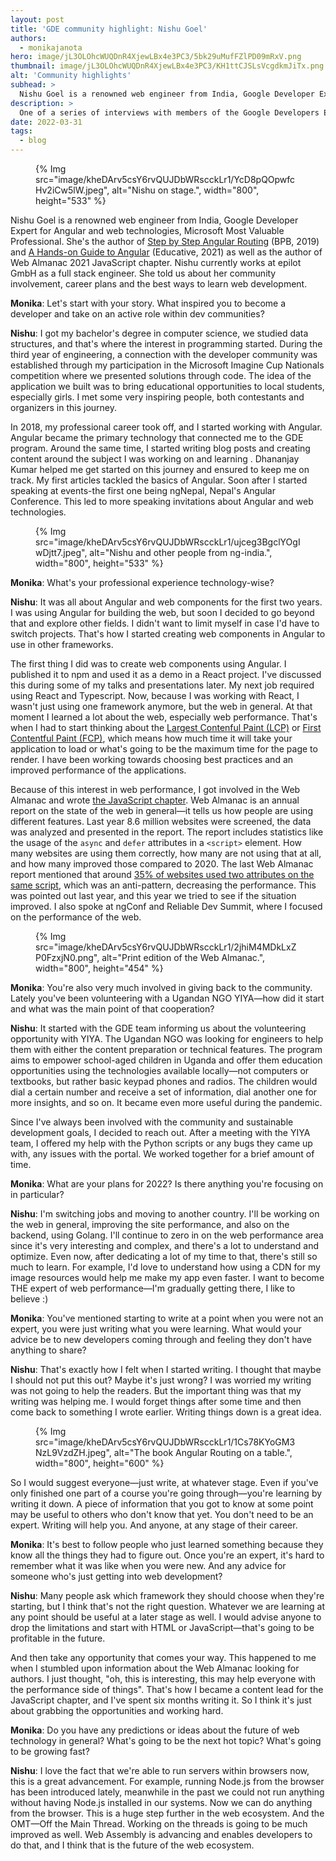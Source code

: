 ```yaml
---
layout: post
title: 'GDE community highlight: Nishu Goel'
authors: 
  - monikajanota
hero: image/jL3OLOhcWUQDnR4XjewLBx4e3PC3/5bk29uMufFZlPD09mRxV.png
thumbnail: image/jL3OLOhcWUQDnR4XjewLBx4e3PC3/KH1ttCJSLsVcgdkmJiTx.png
alt: 'Community highlights'
subhead: >
  Nishu Goel is a renowned web engineer from India, Google Developer Expert for Angular and web technologies. She told us about her community involvement, career plans and the best ways to learn web development.
description: >
  One of a series of interviews with members of the Google Developers Experts (GDE) program.
date: 2022-03-31
tags:
  - blog
---
```


<figure>
{% Img src="image/kheDArv5csY6rvQUJDbWRscckLr1/YcD8pQOpwfcHv2iCw5lW.jpeg", alt="Nishu on stage.", width="800", height="533" %}
</figure>

Nishu Goel is a renowned web engineer from India, Google Developer Expert for Angular and web technologies, Microsoft Most Valuable Professional. She's the author of [Step by Step Angular Routing](https://www.amazon.com/Step-Angular-Routing-Nishu-Goel/dp/9388511662) (BPB, 2019) and [A Hands-on Guide to Angular](https://www.educative.io/courses/a-hands-on-guide-to-angular) (Educative, 2021) as well as the author of Web Almanac 2021 JavaScript chapter. Nishu currently works at epilot GmbH as a full stack engineer.  She told us about her community involvement, career plans and the best ways to learn web development.

**Monika**: Let's start with your story. What inspired you to become a developer and take on an active role within dev communities?

**Nishu**: I got my bachelor's degree in computer science, we studied data structures, and that's where the interest in programming started. During the third year of engineering, a connection with the developer community was established through my participation in the Microsoft Imagine Cup Nationals competition where we presented solutions through code. The idea of the application we built was to bring educational opportunities to local students, especially girls. I met some very inspiring people, both contestants and organizers in this journey. 

In 2018, my professional career took off, and I started working with Angular. Angular became the primary technology that connected me to the GDE program. Around the same time, I started writing blog posts and creating content around the subject I was working on and learning . Dhananjay Kumar helped me get started on this journey and ensured to keep me on track. My first articles tackled the basics of Angular. Soon after I started speaking at events-the first one being ngNepal, Nepal's Angular Conference. This led to more speaking invitations about Angular and web technologies. 

<figure>
{% Img src="image/kheDArv5csY6rvQUJDbWRscckLr1/ujceg3BgclYOgIwDjtt7.jpeg", alt="Nishu and other people from ng-india.", width="800", height="533" %}
</figure>

**Monika**: What's your professional experience technology-wise?

**Nishu**: It was all about Angular and web components for the first two years. I was using Angular for building the web, but soon I decided to go beyond that and explore other fields. I didn't want to limit myself in case I'd have to switch projects. That's how I started creating web components in Angular to use in other frameworks. 

The first thing I did was to create web components using Angular. I published it to npm and used it as a demo in a React project. I've discussed this during some of my talks and presentations later. My next job required using React and Typescript. Now, because I was working with React, I wasn't just using one framework anymore, but the web in general. At that moment I learned a lot about the web, especially web performance. That's when I had to start thinking about the [Largest Contenful Paint (LCP)](/lcp/) or [First Contentful Paint (FCP)](/fcp/), which means how much time it will take your application to load or what's going to be the maximum time for the page to render. I have been working towards choosing best practices and an improved performance of the applications. 

Because of this interest in web performance, I got involved in the Web Almanac and wrote [the JavaScript chapter](https://almanac.httparchive.org/en/2021/javascript). Web Almanac is an annual report on the state of the web in general&mdash;it tells us how people are using different features. Last year 8.6 million websites were screened, the data was analyzed and presented in the report. The report includes statistics like the usage of the `async` and `defer` attributes in a `<script>` element. How many websites are using them correctly, how many are not using that at all, and how many improved those compared to 2020. The last Web Almanac report mentioned that around [35% of websites used two attributes on the same script](https://almanac.httparchive.org/en/2021/javascript#fig-9), which was an anti-pattern, decreasing the performance. This was pointed out last year, and this year we tried to see if the situation improved. I also spoke at ngConf and Reliable Dev Summit, where I focused on the performance of the web. 

<figure>
{% Img src="image/kheDArv5csY6rvQUJDbWRscckLr1/2jhiM4MDkLxZP0FzxjN0.png", alt="Print edition of the Web Almanac.", width="800", height="454" %}
</figure>

**Monika**: You're also very much involved in giving back to the community. Lately you've been volunteering with a Ugandan NGO YIYA&mdash;how did it start and what was the main point of that cooperation?

**Nishu**: It started with the GDE team informing us about the volunteering opportunity with YIYA. The Ugandan NGO was looking for engineers to help them with either the content preparation or technical features. The program aims to empower school-aged children in Uganda and offer them education opportunities using the technologies available locally&mdash;not computers or textbooks, but rather basic keypad phones and radios. The children would dial a certain number and receive a set of information, dial another one for more insights, and so on. It became even more useful during the pandemic.

Since I've always been involved with the community and sustainable development goals, I decided to reach out. After a meeting with the YIYA team, I offered my help with the Python scripts or any bugs they came up with, any issues with the portal. We worked together for a brief amount of time. 

**Monika**: What are your plans for 2022? Is there anything you're focusing on in particular?

**Nishu**: I'm switching jobs and moving to another country. I'll be working on the web in general, improving the site performance, and also on the backend, using Golang. I'll continue to zero in on the web performance area since it's very interesting and complex, and there's a lot to understand and optimize. Even now, after dedicating a lot of my time to that, there's still so much to learn. For example, I'd love to understand how using a CDN for my image resources would help me make my app even faster. I want to become THE expert of web performance&mdash;I'm gradually getting there, I like to believe :)

**Monika**: You've mentioned starting to write at a point when you were not an expert, you were just writing what you were learning. What would your advice be to new developers coming through and feeling they don't have anything to share? 

**Nishu**: That's exactly how I felt when I started writing. I thought that maybe I should not put this out? Maybe it's just wrong? I was worried my writing was not going to help the readers. But the important thing was that my writing was helping me. I would forget things after some time and then come back to something I wrote earlier. Writing things down is a great idea. 

<figure>
{% Img src="image/kheDArv5csY6rvQUJDbWRscckLr1/1Cs78KYoGM3NzL9VzdZH.jpeg", alt="The book Angular Routing on a table.", width="800", height="600" %}
</figure>

So I would suggest everyone&mdash;just write, at whatever stage. Even if you've only finished one part of a course you're going through&mdash;you're learning by writing it down. A piece of information that you got to know at some point may be useful to others who don't know that yet. You don't need to be an expert. Writing will help you. And anyone, at any stage of their career. 

**Monika**: It's best to follow people who just learned something because they know all the things they had to figure out. Once you're an expert, it's hard to remember what it was like when you were new. And any advice for someone who's just getting into web development? 

**Nishu**: Many people ask which framework they should choose when they're starting, but I think that's not the right question. Whatever we are learning at any point should be useful at a later stage as well. I would advise anyone to drop the limitations and start with HTML or JavaScript&mdash;that's going to be profitable in the future.

And then take any opportunity that comes your way. This happened to me when I stumbled upon information about the Web Almanac looking for authors. I just thought, "oh, this is interesting, this may help everyone with the performance side of things". That's how I became a content lead for the JavaScript chapter, and I've spent six months writing it. So I think it's just about grabbing the opportunities and working hard. 

**Monika**: Do you have any predictions or ideas about the future of web technology in general? What's going to be the next hot topic? What's going to be growing fast? 

**Nishu**: I love the fact that we're able to run servers within browsers now, this is a great advancement. For example, running Node.js from the browser has been introduced lately, meanwhile in the past we could not run anything without having Node.js installed in our systems. Now we can do anything from the browser. This is a huge step further in the web ecosystem. And the OMT&mdash;Off the Main Thread. Working on the threads is going to be much improved as well. Web Assembly is advancing and enables developers to do that, and I think that is the future of the web ecosystem. 

